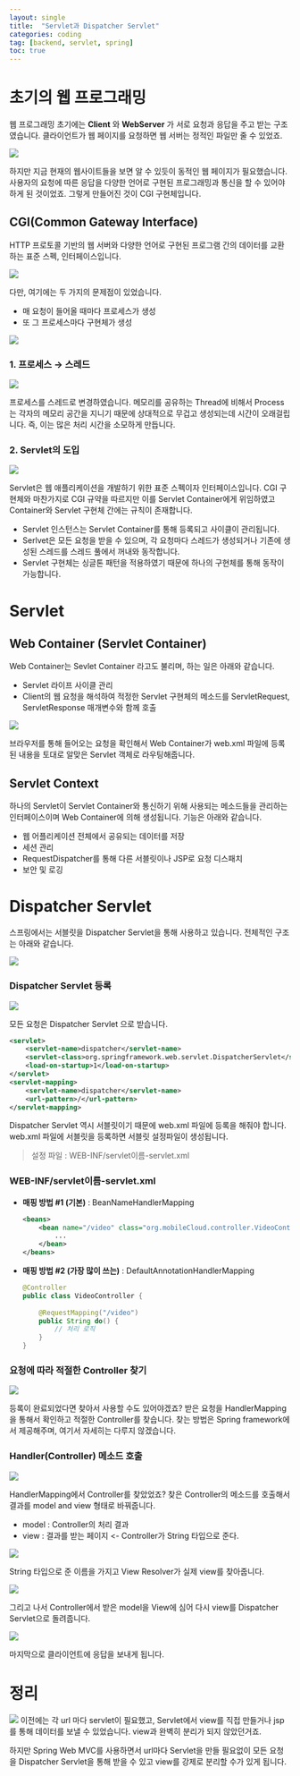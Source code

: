 ```yaml
---
layout: single
title:  "Servlet과 Dispatcher Servlet"
categories: coding
tag: [backend, servlet, spring]
toc: true
---
```


# 초기의 웹 프로그래밍
웹 프로그래밍 초기에는 **Client** 와 **WebServer** 가 서로 요청과 응답을 주고 받는 구조였습니다. 클라이언트가 웹 페이지를 요청하면 웹 서버는 정적인 파일만 줄 수 있었죠.

![](https://velog.velcdn.com/images/yelosta/post/ea371cad-45e2-4e50-aeef-bb3db172bfc4/image.png)

하지만 지금 현재의 웹사이트들을 보면 알 수 있듯이 동적인 웹 페이지가 필요했습니다.
사용자의 요청에 따른 응답을 다양한 언어로 구현된 프로그래밍과 통신을 할 수 있어야 하게 된 것이었죠.
그렇게 만들어진 것이 CGI 구현체입니다.
## CGI(Common Gateway Interface) 
HTTP 프로토콜 기반의 웹 서버와 다양한 언어로 구현된 프로그램 간의 데이터를 교환하는 표준 스펙, 인터페이스입니다.

![](https://velog.velcdn.com/images/yelosta/post/e0dc7c6d-80d2-4f01-9fd9-c9de21c40fc6/image.png)

다만, 여기에는 두 가지의 문제점이 있었습니다.
- 매 요청이 들어올 때마다 프로세스가 생성
- 또 그 프로세스마다 구현체가 생성

![](https://velog.velcdn.com/images/yelosta/post/fe99c88f-34fb-4fbb-84fa-6b5014090506/image.png)


### 1. 프로세스 → 스레드
![](https://velog.velcdn.com/images/yelosta/post/b4c57b06-af56-4930-9904-e607e55f4913/image.png)

프로세스를 스레드로 변경하였습니다.
메모리를 공유하는 Thread에 비해서 Process는 각자의 메모리 공간을 지니기 때문에 상대적으로 무겁고 생성되는데 시간이 오래걸립니다.
즉, 이는 많은 처리 시간을 소모하게 만듭니다.

### 2. Servlet의 도입
![](https://velog.velcdn.com/images/yelosta/post/1496d576-663c-4050-9445-9a7c2a42acc1/image.png)

Servlet은 웹 애플리케이션을 개발하기 위한 표준 스펙이자 인터페이스입니다. CGI 구현체와 마찬가지로 CGI 규약을 따르지만 이를 Servlet Container에게 위임하였고 Container와 Servlet 구현체 간에는 규칙이 존재합니다.
- Servlet 인스턴스는 Servlet Container를 통해 등록되고 사이클이 관리됩니다.
- Serlvet은 모든 요청을 받을 수 있으며, 각 요청마다 스레드가 생성되거나 기존에 생성된 스레드를 스레드 풀에서 꺼내와 동작합니다.
- Servlet 구현체는 싱글톤 패턴을 적용하였기 때문에 하나의 구현체를 통해 동작이 가능합니다.

# Servlet
## Web Container (Servlet Container)
Web Container는 Sevlet Container 라고도 불리며, 하는 일은 아래와 같습니다.
- Servlet 라이프 사이클 관리
- Client의 웹 요청을 해석하여 적정한 Servlet 구현체의 메소드를 ServletRequest, ServletResponse 매개변수와 함께 호출

![](https://velog.velcdn.com/images/yelosta/post/440b416b-7f30-43e4-8f06-9be39c0507b3/image.png)

브라우저를 통해 들어오는 요청을 확인해서 Web Container가 web.xml 파일에 등록된 내용을 토대로 알맞은 Servlet 객체로 라우팅해줍니다.


## Servlet Context
하나의 Servlet이 Servlet Container와 통신하기 위해 사용되는 메소드들을 관리하는 인터페이스이며 Web Container에 의해 생성됩니다. 기능은 아래와 같습니다.
- 웹 어플리케이션 전체에서 공유되는 데이터를 저장
- 세션 관리
- RequestDispatcher를 통해 다른 서블릿이나 JSP로 요청 디스패치
- 보안 및 로깅

# Dispatcher Servlet
스프링에서는 서블릿을 Dispatcher Servlet을 통해 사용하고 있습니다.
전체적인 구조는 아래와 같습니다.

![](https://velog.velcdn.com/images/yelosta/post/8d3699c9-4106-4dd3-a59b-8ab956e05693/image.png)

### Dispatcher Servlet 등록
![](https://velog.velcdn.com/images/yelosta/post/fa01c262-95b6-4fae-b01a-eb010bc36933/image.png)

모든 요청은 Dispatcher Servlet 으로 받습니다.

```web.xml
<servlet>
    <servlet-name>dispatcher</servlet-name>
    <servlet-class>org.springframework.web.servlet.DispatcherServlet</servlet-class>
    <load-on-startup>1</load-on-startup>
</servlet>
<servlet-mapping>
    <servlet-name>dispatcher</servlet-name>
    <url-pattern>/</url-pattern>
</servlet-mapping>
```

Dispatcher Servlet 역시 서블릿이기 때문에 web.xml 파일에 등록을 해줘야 합니다. web.xml 파일에 서블릿을 등록하면 서블릿 설정파일이 생성됩니다.
> 설정 파일 : WEB-INF/servlet이름-servlet.xml

### WEB-INF/servlet이름-servlet.xml
- **매핑 방법 #1 (기본)** : BeanNameHandlerMapping
  
  ```xml
  <beans>
      <bean name="/video" class="org.mobileCloud.controller.VideoController">
          ...
      </bean>
  </beans>
  ```

- **매핑 방법 #2 (가장 많이 쓰는)** : DefaultAnnotationHandlerMapping

  ```java
  @Controller
  public class VideoController {
     
      @RequestMapping("/video")
      public String do() {
          // 처리 로직 
      }
  }
  ```

### 요청에 따라 적절한 Controller 찾기
![](https://velog.velcdn.com/images/yelosta/post/50c3db67-b409-4adc-a7d9-607761aac8c8/image.png)

등록이 완료되었다면 찾아서 사용할 수도 있어야겠죠?
받은 요청을 HandlerMapping을 통해서 확인하고 적절한 Controller를 찾습니다. 찾는 방법은 Spring framework에서 제공해주며, 여기서 자세히는 다루지 않겠습니다.

### Handler(Controller) 메소드 호출
![](https://velog.velcdn.com/images/yelosta/post/4c23bed4-e5d8-456d-8000-d6c75b6a8e8d/image.png)

HandlerMapping에서 Controller를 찾았었죠? 찾은 Controller의 메소드를 호출해서 결과를 model and view 형태로 바꿔줍니다.
- model : Controller의 처리 결과
- view : 결과를 받는 페이지 <- Controller가 String 타입으로 준다.

![](https://velog.velcdn.com/images/yelosta/post/cff72f78-1d4e-40dc-8b4e-6dfbaddc7fc2/image.png)

String 타입으로 준 이름을 가지고 View Resolver가 실제 view를 찾아줍니다. 

![](https://velog.velcdn.com/images/yelosta/post/2ab91340-77b7-4c86-aacc-0b00af32b067/image.png)

그리고 나서 Controller에서 받은 model을 View에 심어 다시 view를 Dispatcher Servlet으로 돌려줍니다.

![](https://velog.velcdn.com/images/yelosta/post/f9b7b9a8-c810-4fd6-9991-292adc719ab7/image.png)

마지막으로 클라이언트에 응답을 보내게 됩니다.

# 정리
![](https://velog.velcdn.com/images/yelosta/post/bda0f9c8-85d0-40fa-ae59-51e08508d1dd/image.png)
이전에는 각 url 마다 servlet이 필요했고, Servlet에서 view를 직접 만들거나 jsp를 통해 데이터를 보낼 수 있었습니다. view과 완벽히 분리가 되지 않았던거죠.

하지만 Spring Web MVC를 사용하면서 url마다 Servlet을 만들 필요없이 모든 요청을 Dispatcher Servlet을 통해 받을 수 있고 view를 강제로 분리할 수가 있게 됩니다.
